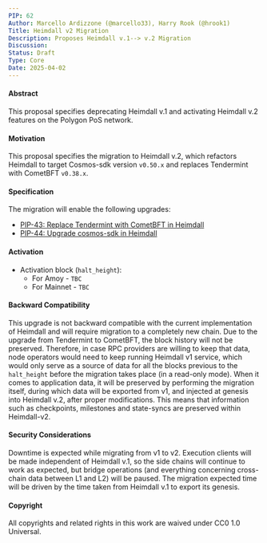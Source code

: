 ```yaml
---
PIP: 62
Author: Marcello Ardizzone (@marcello33), Harry Rook (@hrook1)
Title: Heimdall v2 Migration
Description: Proposes Heimdall v.1--> v.2 Migration
Discussion: 
Status: Draft
Type: Core
Date: 2025-04-02
---
```


#### Abstract

This proposal specifies deprecating Heimdall v.1 and activating Heimdall v.2 features on the Polygon PoS network.

#### Motivation

This proposal specifies the migration to Heimdall v.2, which refactors Heimdall to target Cosmos-sdk version `v0.50.x` and replaces Tendermint with CometBFT `v0.38.x`.

#### Specification

The migration will enable the following upgrades:

 * [PIP-43: Replace Tendermint with CometBFT in Heimdall](https://github.com/maticnetwork/Polygon-Improvement-Proposals/blob/main/PIPs/PIP-43.md)
 * [PIP-44: Upgrade cosmos-sdk in Heimdall](https://github.com/maticnetwork/Polygon-Improvement-Proposals/blob/main/PIPs/PIP-44.md)

#### Activation

- Activation block (`halt_height`):
  * For Amoy - `TBC`
  * For Mainnet - `TBC`

#### Backward Compatibility

This upgrade is not backward compatible with the current implementation of Heimdall and will require migration to a completely new chain. Due to the upgrade from Tendermint to CometBFT, the block history will not be preserved. Therefore, in case RPC providers are willing to keep that data, node operators would need to keep running Heimdall v1 service, which would only serve as a source of data for all the blocks previous to the `halt_height` before the migration takes place (in a read-only mode). When it comes to application data, it will be preserved by performing the migration itself, during which data will be exported from v1, and injected at genesis into Heimdall v.2, after proper modifications. This means that information such as checkpoints, milestones and state-syncs are preserved within Heimdall-v2.

#### Security Considerations

Downtime is expected while migrating from v1 to v2. Execution clients will be made independent of Heimdall v.1, so the side chains will continue to work as expected, but bridge operations (and everything concerning cross-chain data between L1 and L2) will be paused. The migration expected time will be driven by the time taken from Heimdall v.1 to export its genesis.

#### Copyright

All copyrights and related rights in this work are waived under CC0 1.0 Universal.


